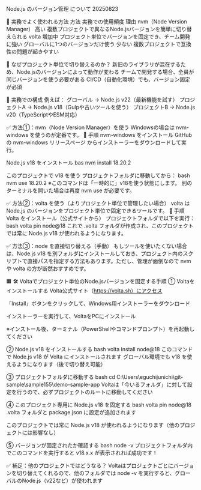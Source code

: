 Node.js のバージョン管理 について 20250823

💼 実務でよく使われる方法
方法	                        実務での使用頻度	    理由
nvm（Node Version Manager）	    高い	            複数プロジェクトで異なるNode.jsバージョンを簡単に切り替えられる
volta	                        増加中	            プロジェクト単位でバージョンを固定でき、チーム開発に強い
グローバルに1つのバージョンだけ使う	少ない	            複数プロジェクトで互換性の問題が起きやすい

🧠 なぜプロジェクト単位で切り替えるのか？
新旧のライブラリが混在するため、Node.jsのバージョンによって動作が変わる
チームで開発する場合、全員が同じバージョンを使う必要がある
CI/CD（自動化環境）でも、バージョン固定が必須

🔧 実務での構成
例えば：
グローバル → Node.js v22（最新機能を試す）
プロジェクトA → Node.js v18（Gulpや古いツールを使う）
プロジェクトB → Node.js v20（TypeScriptやESM対応）


✅ 方法①：nvm（Node Version Manager）を使う
Windowsの場合は nvm-windows を使うのが定番です。
🔧 手順
nvm-windows をインストール GitHubの nvm-windows リリースページ からインストーラーをダウンロードして実行。

Node.js v18 をインストール
bas
nvm install 18.20.2

このプロジェクトで v18 を使う プロジェクトフォルダに移動してから：
bash
nvm use 18.20.2
※このコマンドは「一時的に」v18を使う状態にします。 
別のターミナルを開いた場合は再度 nvm use が必要です。

✅ 方法②：volta を使う（よりプロジェクト単位で管理したい場合）
volta は Node.js のバージョンをプロジェクト単位で固定できるツールです。
🔧 手順
Volta をインストール（公式サイトから）
プロジェクトフォルダで以下を実行：
bash
volta pin node@18
これで .volta フォルダが作成され、このプロジェクトでは常に Node.js v18 が使われるようになります。

✅ 方法③：node を直接切り替える（手動）
もしツールを使いたくない場合は、Node.js v18 を別フォルダにインストールしておき、プロジェクト内のスクリプトで直接パスを指定する方法もあります。ただし、管理が面倒なので nvm や volta の方が断然おすすめです。

🟧 🛠 Voltaでプロジェクト単位のNode.jsバージョンを固定する手順
① Voltaをインストールする
Volta公式サイト（https://volta.sh）にアクセス

「Install」ボタンをクリックして、Windows用インストーラーをダウンロード

インストーラーを実行して、VoltaをPCにインストール

※インストール後、ターミナル（PowerShellやコマンドプロンプト）を再起動してください

② Node.js v18 をインストールする
bash
volta install node@18
このコマンドで Node.js v18 が Volta にインストールされます
グローバル環境でも v18 を使えるようになります（後で切り替え可能）

③ プロジェクトフォルダに移動する
bash
cd C:\Users\eguchijunichi\git-sample\sample155\demo-sample-app
Voltaは「今いるフォルダ」に対して設定を行うので、必ずプロジェクトのルートに移動してください

④ このプロジェクト専用に Node.js v18 を固定する
bash
volta pin node@18
.volta フォルダと package.json に設定が追加されます

このプロジェクトでは常に Node.js v18 が使われるようになります（他のプロジェクトには影響なし）

⑤ バージョンが固定されたか確認する
bash
node -v
プロジェクトフォルダ内でこのコマンドを実行すると v18.x.x が表示されれば成功です！

✅ 補足：他のプロジェクトではどうなる？
Voltaはプロジェクトごとにバージョンを切り替えてくれるので、他のフォルダでは node -v を実行すると、グローバルのNode.js（v22など）が使われます
